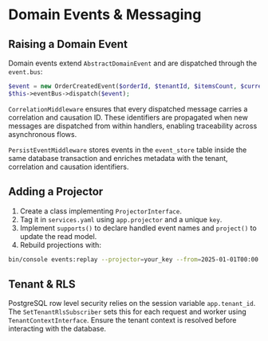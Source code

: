 # Domain Events & Messaging

## Raising a Domain Event

Domain events extend `AbstractDomainEvent` and are dispatched through the `event.bus`:

```php
$event = new OrderCreatedEvent($orderId, $tenantId, $itemsCount, $currency, $totalMinor);
$this->eventBus->dispatch($event);
```

`CorrelationMiddleware` ensures that every dispatched message carries a correlation and causation ID. These identifiers are propagated when new messages are dispatched from within handlers, enabling traceability across asynchronous flows.

`PersistEventMiddleware` stores events in the `event_store` table inside the same database transaction and enriches metadata with the tenant, correlation and causation identifiers.

## Adding a Projector

1. Create a class implementing `ProjectorInterface`.
2. Tag it in `services.yaml` using `app.projector` and a unique `key`.
3. Implement `supports()` to declare handled event names and `project()` to update the read model.
4. Rebuild projections with:

```bash
bin/console events:replay --projector=your_key --from=2025-01-01T00:00:00Z
```

## Tenant & RLS

PostgreSQL row level security relies on the session variable `app.tenant_id`. The `SetTenantRlsSubscriber` sets this for each request and worker using `TenantContextInterface`. Ensure the tenant context is resolved before interacting with the database.

